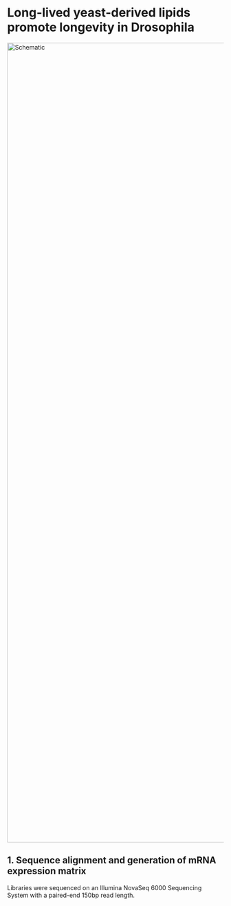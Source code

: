 # Long-lived yeast-derived lipids promote longevity in Drosophila

<img width="1857" alt="Schematic" src="https://github.com/user-attachments/assets/debb5ca8-ab86-4c2e-9a35-36b8ca2f2f75" />


## 1. Sequence alignment and generation of mRNA expression matrix
Libraries were sequenced on an Illumina NovaSeq 6000 Sequencing System with a paired-end 150bp read length.
